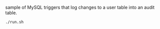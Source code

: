sample of MySQL triggers that log changes to a user table into an audit table.

```bash
./run.sh
```